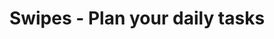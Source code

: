 ---
description: Todo类型的app，界面没得说，流程也明了。
layout: post
results:
- primaryGenreName: Productivity
  version: '1.0'
  artworkUrl100: http://a1085.phobos.apple.com/us/r1000/012/Purple/v4/eb/8a/d0/eb8ad009-dd1b-47fb-9475-1eefeaab8bc1/mzl.kdlfmjpa.png
  trackViewUrl: https://itunes.apple.com/cn/app/swipes-plan-your-daily-tasks/id657882159?mt=8&uo=4
  artworkUrl60: http://a1339.phobos.apple.com/us/r1000/034/Purple2/v4/7c/b7/be/7cb7be88-269f-279f-b70c-d26379005fe8/icon-57.png
  userRatingCountForCurrentVersion: 1
  sellerName: Kasper Pihl Tornoee
  supportedDevices:
  - iPhone4
  - iPad2Wifi
  - iPadMini4G
  - iPodTouchFifthGen
  - iPodTouchThirdGen
  - iPadMini
  - iPhone-3GS
  - iPadWifi
  - iPad23G
  - iPodTouchourthGen
  - iPadFourthGen4G
  - iPhone4S
  - iPhone5
  - iPadThirdGen4G
  - iPadFourthGen
  - iPad3G
  - iPadThirdGen
  genres:
  - 效率
  - 工具
  trackName: Swipes - Plan your daily tasks
  description: 'Have you ever tried focusing on an important task, and caught
    yourself thinking of another? Swipes helps you clear your mind and focus
    on the things that matter now.


    With the simple and powerful Menu, you grab a full overview on your tasks
    and actions: What needs your focus Today? What have you already Done?
    Which tasks can be Scheduled for later? Quickly navigate around and swipe
    your tasks away. Enjoy the productive flow.


    This app is for the fans of simple and powerful tools, the GTD enthusiasts,
    the slick design appreciators, the ones who want to beat procrastination
    and it is for YOU to simply plan your day!


    Features:

    - Quickly organize your daily to-dos

    - Tag them

    - Search and filter by tags

    - Set reminders and add notes

    - Drag & drop to prioritise

    - Schedule tasks for later

    - See a history of all your completed tasks

    - Get notifications'
  price: 0
  trackId: 657882159
  releaseDate: '2013-06-15T12:06:32Z'
  screenshotUrls:
  - http://a1.mzstatic.com/us/r1000/030/Purple2/v4/b9/b3/5e/b9b35ed8-183a-3e2c-20ae-06bf6d8ee0ab/mzl.spyswios.1136x1136-75.jpg
  - http://a4.mzstatic.com/us/r1000/005/Purple2/v4/02/f6/2b/02f62b13-9fdc-d160-b5f5-225f6df4d81f/mzl.dcouyywj.1136x1136-75.jpg
  - http://a4.mzstatic.com/us/r1000/057/Purple/v4/f3/b1/96/f3b1968e-a6b5-4973-48fc-d3d2a7d545d2/mzl.ovelcibm.1136x1136-75.jpg
  - http://a4.mzstatic.com/us/r1000/057/Purple2/v4/e4/9c/e6/e49ce600-5bc5-55f7-113e-c1507f47d428/mzl.oknqoeri.1136x1136-75.jpg
  - http://a5.mzstatic.com/us/r1000/042/Purple2/v4/86/d6/f9/86d6f916-3c46-dc3c-2b29-82c1c6b90958/mzl.foulmkft.1136x1136-75.jpg
  artistViewUrl: https://itunes.apple.com/cn/artist/kasper-pihl-tornoee/id657882162?uo=4
  primaryGenreId: 6007
  averageUserRatingForCurrentVersion: 5
  kind: software
  fileSizeBytes: '8287552'
  bundleId: it.pihl.Swipes
  trackContentRating: 4+
  artistName: Kasper Pihl Tornoee
  trackCensoredName: Swipes - Plan your daily tasks
  isGameCenterEnabled: false
  contentAdvisoryRating: 4+
  languageCodesISO2A:
  - EN
  features: &a []
  wrapperType: software
  artworkUrl512: http://a1085.phobos.apple.com/us/r1000/012/Purple/v4/eb/8a/d0/eb8ad009-dd1b-47fb-9475-1eefeaab8bc1/mzl.kdlfmjpa.png
  formattedPrice: 免费
  artistId: 657882162
  genreIds:
  - '6007'
  - '6002'
  currency: CNY
  ipadScreenshotUrls: *a
category: 效率
tags: tag1
resultCount: 1
title: Swipes - Plan your daily tasks

---